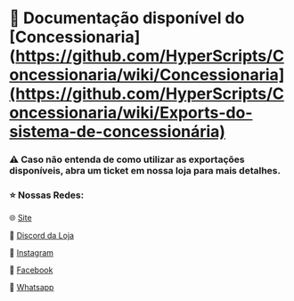 # 📁 Documentação disponível do [Concessionaria](https://github.com/HyperScripts/Concessionaria/wiki/Concessionaria](https://github.com/HyperScripts/Concessionaria/wiki/Exports-do-sistema-de-concessionária)

### ⚠ Caso não entenda de como utilizar as exportações disponíveis, abra um ticket em nossa loja para mais detalhes.

### ⭐ Nossas Redes: 

🌐 [Site](https://www.hyperscripts.com.br)

🚀 [Discord da Loja](https://discord.gg/hyperscripts)

📲 [Instagram](https://www.instagram.com/hyperstore_of/)

🔮 [Facebook](https://www.facebook.com/hyperscripts)

💚 [Whatsapp](https://wa.me/message/VRLTCBJKZST4M1)
